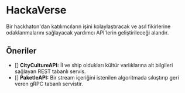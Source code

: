 # HackaVerse
Bir hackhaton'dan katılımcıların işini kolaylaştıracak ve asıl fikirlerine odaklanmalarını sağlayacak yardımcı API'lerin geliştirileceği alandır.

## Öneriler

- [] __CityCultureAPI:__ İl ve ship oldukları kültür varlıklarına ait bilgileri sağlayan REST tabanlı servis.
- [] __PaketleAPI:__ Bir stream içeriğini istenilen algoritmada sıkıştırıp geri veren gRPC tabanlı servistir.
